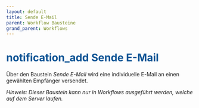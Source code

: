 ```yaml
---
layout: default
title: Sende E-Mail
parent: Workflow Bausteine
grand_parent: Workflows
---
```


# <span style="color:#0b5394"><span class="material-icons">notification_add</span> **Sende E-Mail**</span>

Über den Baustein *Sende E-Mail* wird eine individuelle E-Mail an einen gewählten Empfänger versendet.

*Hinweis: Dieser Baustein kann nur in Workflows ausgeführt werden, welche auf dem Server laufen.*


